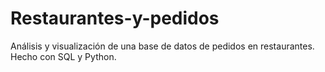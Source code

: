 # Restaurantes-y-pedidos
Análisis y visualización de una base de datos de pedidos en restaurantes. Hecho con SQL y Python.
